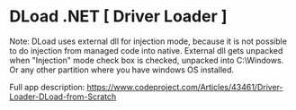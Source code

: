 # DLoad .NET [ Driver Loader ]
Note:
DLoad uses external dll for injection mode, because it is not possible to
do injection from managed code into native. External dll gets unpacked when 
"Injection" mode check box is checked, unpacked into C:\Windows. Or any 
other partition where you have windows OS installed.

Full app description:
https://www.codeproject.com/Articles/43461/Driver-Loader-DLoad-from-Scratch
